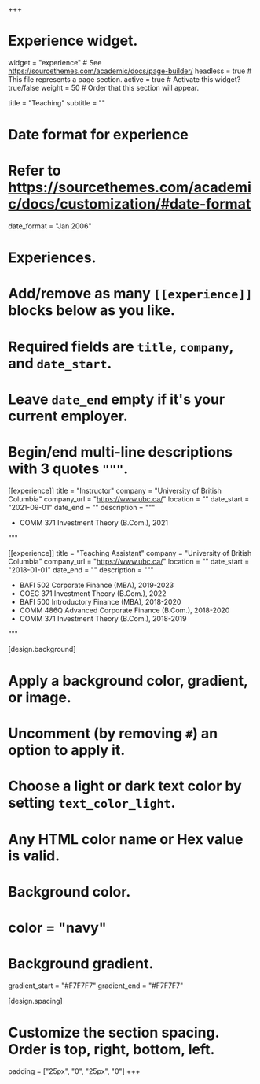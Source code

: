 +++
# Experience widget.
widget = "experience"  # See https://sourcethemes.com/academic/docs/page-builder/
headless = true  # This file represents a page section.
active = true  # Activate this widget? true/false
weight = 50  # Order that this section will appear.

title = "Teaching"
subtitle = ""

# Date format for experience
#   Refer to https://sourcethemes.com/academic/docs/customization/#date-format
date_format = "Jan 2006"

# Experiences.
#   Add/remove as many `[[experience]]` blocks below as you like.
#   Required fields are `title`, `company`, and `date_start`.
#   Leave `date_end` empty if it's your current employer.
#   Begin/end multi-line descriptions with 3 quotes `"""`.
[[experience]]
  title = "Instructor"
  company = "University of British Columbia"
  company_url = "https://www.ubc.ca/"
  location = ""
  date_start = "2021-09-01"
  date_end = ""
  description = """
  *	COMM 371 Investment Theory (B.Com.), 2021   

  """

[[experience]]
  title = "Teaching Assistant"
  company = "University of British Columbia"
  company_url = "https://www.ubc.ca/"
  location = ""
  date_start = "2018-01-01"
  date_end = ""
  description = """
  *	BAFI 502 Corporate Finance (MBA), 2019-2023
  *	COEC 371 Investment Theory (B.Com.), 2022
  * BAFI 500 Introductory Finance (MBA), 2018-2020
  * COMM 486Q Advanced Corporate Finance (B.Com.), 2018-2020
  * COMM 371 Investment Theory (B.Com.), 2018-2019

  """

  


[design.background]
  # Apply a background color, gradient, or image.
  #   Uncomment (by removing `#`) an option to apply it.
  #   Choose a light or dark text color by setting `text_color_light`.
  #   Any HTML color name or Hex value is valid.

  # Background color.
  # color = "navy"
  
  # Background gradient.
  gradient_start = "#F7F7F7"
  gradient_end = "#F7F7F7"

[design.spacing]
  # Customize the section spacing. Order is top, right, bottom, left.
  padding = ["25px", "0", "25px", "0"]
+++

